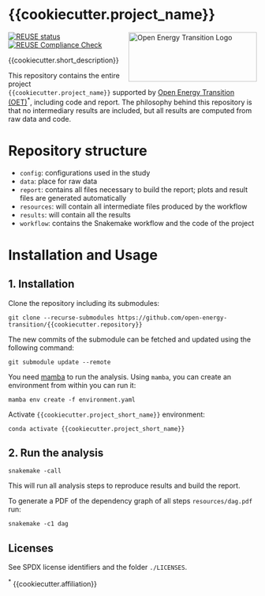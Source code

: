 <!--
SPDX-FileCopyrightText:  Open Energy Transition gGmbH

SPDX-License-Identifier: AGPL-3.0-or-later
-->

# {{cookiecutter.project_name}}

<img src="https://raw.githubusercontent.com/open-energy-transition/oet-website/main/assets/img/oet-logo-red-n-subtitle.png" alt="Open Energy Transition Logo" width="260" height="100" align="right">

[![REUSE status](https://api.reuse.software/badge/github.com/{{cookiecutter.repository}})](https://api.reuse.software/info/github.com/{{cookiecutter.repository}})
[![REUSE Compliance Check](https://github.com/{{cookiecutter.repository}}/actions/workflows/reuse-compliance.yml/badge.svg?event=schedule)](https://github.com/{{cookiecutter.repository}}/actions/workflows/reuse-compliance.yml)


{{cookiecutter.short_description}}

This repository contains the entire project `{{cookiecutter.project_name}}` supported by [Open Energy Transition (OET)](https://openenergytransition.org/)<sup>*</sup>, including code and report. The philosophy behind this repository is that no intermediary results are included, but all results are computed from raw data and code.

# Repository structure

* `config`: configurations used in the study
* `data`: place for raw data
* `report`: contains all files necessary to build the report; plots and result files are generated automatically
* `resources`: will contain all intermediate files produced by the workflow
* `results`: will contain all the results
* `workflow`: contains the Snakemake workflow and the code of the project

# Installation and Usage

## 1. Installation

<!-- TO DO Update project URL -->
Clone the repository including its submodules:

    git clone --recurse-submodules https://github.com/open-energy-transition/{{cookiecutter.repository}}

The new commits of the submodule can be fetched and updated using the following command:

    git submodule update --remote

You need [mamba](https://mamba.readthedocs.io/en/latest/) to run the analysis. Using `mamba`, you can create an environment from within you can run it:

    mamba env create -f environment.yaml

Activate `{{cookiecutter.project_short_name}}` environment:

    conda activate {{cookiecutter.project_short_name}}

## 2. Run the analysis

    snakemake -call

This will run all analysis steps to reproduce results and build the report.

To generate a PDF of the dependency graph of all steps `resources/dag.pdf` run:

    snakemake -c1 dag

## Licenses

See SPDX license identifiers and the folder `./LICENSES`.

<sup>*</sup> {{cookiecutter.affiliation}}
